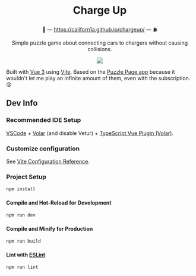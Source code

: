 <div align="center">
<h1>Charge Up</h1>

🚗 — https://californ1a.github.io/chargeup/ — ⛽

Simple puzzle game about connecting cars to chargers without causing collisions.

<p>
	<img src="https://i.imgur.com/i4ct1H4.png"/>
</p>

</div>

Built with [Vue 3](https://v3.vuejs.org/) using [Vite](https://vitejs.dev/). Based on the [Puzzle Page app](https://appynation.helpshift.com/hc/en/13-puzzle-page/faq/347-charge-up/?s=puzzle-instructions&f=charge-up) because it wouldn't let me play an infinite amount of them, even with the subscription. 😢

## Dev Info
### Recommended IDE Setup

[VSCode](https://code.visualstudio.com/) + [Volar](https://marketplace.visualstudio.com/items?itemName=Vue.volar) (and disable Vetur) + [TypeScript Vue Plugin (Volar)](https://marketplace.visualstudio.com/items?itemName=Vue.vscode-typescript-vue-plugin).

### Customize configuration

See [Vite Configuration Reference](https://vitejs.dev/config/).

### Project Setup

```sh
npm install
```

#### Compile and Hot-Reload for Development

```sh
npm run dev
```

#### Compile and Minify for Production

```sh
npm run build
```

#### Lint with [ESLint](https://eslint.org/)

```sh
npm run lint
```
